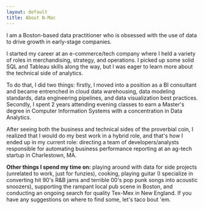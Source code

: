 ```yaml
---
layout: default
title: About N-Mac
---
```


I am a Boston-based data practitioner who is obsessed with the use of data to drive growth in early-stage companies. 

I started my career at an e-commerce/tech company where I held a variety of roles in merchandising, strategy, and operations. I picked up some solid SQL and Tableau skills along the way, but I was eager to learn more about the technical side of analytics. 

To do that, I did two things: firstly, I moved into a position as a BI consultant and became entrenched in cloud data warehousing, data modeling standards, data engineering pipelines, and data visualization best practices. Secondly, I spent 2 years attending evening classes to earn a Master's degree in Computer Information Systems with a concentration in Data Analytics.

After seeing both the business and technical sides of the proverbial coin, I realized that I would do my best work in a hybrid role, and that's how I ended up in my current role: directing a team of developers/analysts responsible for automating business performance reporting at an ag-tech startup in Charlestown, MA. 

**Other things I spend my time on:** playing around with data for side projects (unrelated to work, just for funzies), cooking, playing guitar (I specialize in converting hit 90's R&B jams and terrible 00's pop punk songs into acoustic snoozers), supporting the rampant local pub scene in Boston, and conducting an ongoing search for quality Tex-Mex in New England. If you have any suggestions on where to find some, let's taco bout 'em.

